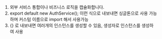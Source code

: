 1. 외부 서비스 통합이나 비즈니스 로직을 캡슐화합니다.
2. export default new AuthService(); 이런 식으로 내보내면 싱글톤으로 사용 가능하며 커스텀 이름으로 import 해서 사용가능
3. {} 로 내보내면 여러개의 인스턴스를 생성할 수 있음, 생성자로 인스턴스를 생성하여 사용
